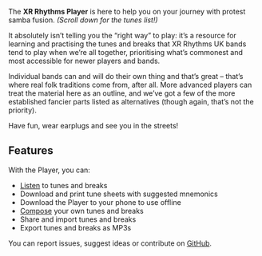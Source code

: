 The **XR Rhythms Player** is here to help you on your journey with protest samba fusion. *(Scroll down for the tunes list!)*

It absolutely isn’t telling you the “right way” to play: it’s a resource for learning and practising the tunes and breaks that XR Rhythms UK bands tend to play when we’re all together, prioritising what’s commonest and most accessible for newer players and bands.

Individual bands can and will do their own thing and that’s great – that’s where real folk traditions come from, after all. More advanced players can treat the material here as an outline, and we’ve got a few of the more established fancier parts listed as alternatives (though again, that’s not the priority).

Have fun, wear earplugs and see you in the streets!

## Features
With the Player, you can:

- [Listen](/#/listen) to tunes and breaks
- Download and print tune sheets with suggested mnemonics
- Download the Player to your phone to use offline
- [Compose](/#/compose) your own tunes and breaks
- Share and import tunes and breaks
- Export tunes and breaks as MP3s

You can report issues, suggest ideas or contribute on [GitHub](https://github.com/xrrhythmsuk/xruk-player/issues).

